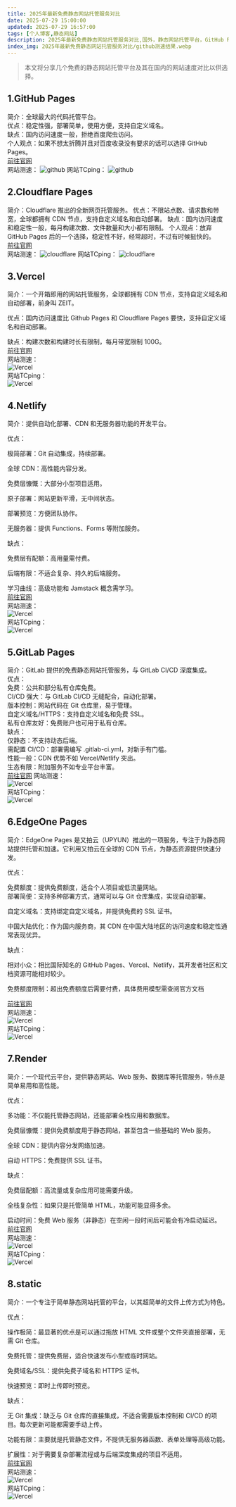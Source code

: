 ```yaml
---
title: 2025年最新免费静态网站托管服务对比
date: 2025-07-29 15:00:00
updated: 2025-07-29 16:57:00
tags: [个人博客,静态网站]
description: 2025年最新免费静态网站托管服务对比,国外，静态网站托管平台，GitHub Pages，Cloudflare Pages，Vercel，Netlify，GitLab Pages，Render，EdgeOne Pages，static，本文将分享几个免费的静态网站托管平台及其在国内的网站速度对比以供选择。，测速对比
index_img: 2025年最新免费静态网站托管服务对比/github测速结果.webp
---
```

> 本文将分享几个免费的静态网站托管平台及其在国内的网站速度对比以供选择。
## 1.GitHub Pages  
简介：全球最大的代码托管平台。  
优点：稳定性强，部署简单，使用方便，支持自定义域名。  
缺点：国内访问速度一般，拒绝百度爬虫访问。  
个人观点：如果不想太折腾并且对百度收录没有要求的话可以选择 GitHub Pages。  
[前往官网](https://github.com/)  
网站测速： 
![github](2025年最新免费静态网站托管服务对比/github测速结果.webp)
网站TCping： 
![github](2025年最新免费静态网站托管服务对比/githubTCping结果.webp)
## 2.Cloudflare Pages
简介：Cloudflare 推出的全新网页托管服务。
优点：不限站点数、请求数和带宽，全球都拥有 CDN 节点，支持自定义域名和自动部署。
缺点：国内访问速度和稳定性一般，每月构建次数、文件数量和大小都有限制。
个人观点：放弃GitHub Pages 后的一个选择，稳定性不好，经常超时，不过有时候挺快的。  
[前往官网](https://pages.cloudflare.com/)  
网站测速： 
![cloudflare](2025年最新免费静态网站托管服务对比/cloudflare测速结果.webp)
网站TCping： 
![cloudflare](2025年最新免费静态网站托管服务对比/cloudflareTCping结果.webp)  
## 3.Vercel    
简介：一个开箱即用的网站托管服务，全球都拥有 CDN 节点，支持自定义域名和自动部署，前身叫 ZEIT。  

优点：国内访问速度比 Github Pages 和 Cloudflare Pages 要快，支持自定义域名和自动部署。  

缺点：构建次数和构建时长有限制，每月带宽限制 100G。  
[前往官网](https://vercel.com/)  
网站测速：  
![Vercel](2025年最新免费静态网站托管服务对比/vercel测速结果.webp)  
网站TCping：   
![Vercel](2025年最新免费静态网站托管服务对比/vercelTCping结果.webp)  
## 4.Netlify
简介：提供自动化部署、CDN 和无服务器功能的开发平台。

优点：

极简部署：Git 自动集成，持续部署。

全球 CDN：高性能内容分发。

免费层慷慨：大部分小型项目适用。

原子部署：网站更新平滑，无中间状态。

部署预览：方便团队协作。

无服务器：提供 Functions、Forms 等附加服务。

缺点：

免费层有配额：高用量需付费。

后端有限：不适合复杂、持久的后端服务。  
  
学习曲线：高级功能和 Jamstack 概念需学习。    
[前往官网](https://netlify.com/)    
网站测速：    
![Vercel](2025年最新免费静态网站托管服务对比/netlify测速结果.webp)  
网站TCping：   
![Vercel](2025年最新免费静态网站托管服务对比/netfilyTCping结果.webp)   
## 5.GitLab Pages  
简介：GitLab 提供的免费静态网站托管服务，与 GitLab CI/CD 深度集成。  
优点：  
免费：公共和部分私有仓库免费。  
CI/CD 强大：与 GitLab CI/CD 无缝配合，自动化部署。  
版本控制：网站代码在 Git 仓库里，易于管理。  
自定义域名/HTTPS：支持自定义域名和免费 SSL。  
私有仓库友好：免费账户也可用于私有仓库。  
缺点：  
仅静态：不支持动态后端。  
需配置 CI/CD：部署需编写 .gitlab-ci.yml，对新手有门槛。  
性能一般：CDN 优势不如 Vercel/Netlify 突出。  
生态有限：附加服务不如专业平台丰富。  
[前往官网](https://gitlab.com/pages)
网站测速：    
![Vercel](2025年最新免费静态网站托管服务对比/gitlab测速.webp)  
网站TCping：   
![Vercel](2025年最新免费静态网站托管服务对比/gitlabTCping结果.webp)  
## 6.EdgeOne Pages
简介：EdgeOne Pages 是又拍云（UPYUN）推出的一项服务，专注于为静态网站提供托管和加速。它利用又拍云在全球的 CDN 节点，为静态资源提供快速分发。

优点：

免费额度：提供免费额度，适合个人项目或低流量网站。  
部署简便：支持多种部署方式，通常可以与 Git 仓库集成，实现自动部署。

自定义域名：支持绑定自定义域名，并提供免费的 SSL 证书。

中国大陆优化：作为国内服务商，其 CDN 在中国大陆地区的访问速度和稳定性通常表现优异。

缺点：

相对小众：相比国际知名的 GitHub Pages、Vercel、Netlify，其开发者社区和文档资源可能相对较少。

免费额度限制：超出免费额度后需要付费，具体费用模型需查阅官方文档

[前往官网](https://edgeone.ai/)  
网站测速：    
![Vercel](2025年最新免费静态网站托管服务对比/edgeone测速结果.webp)  
网站TCping：   
![Vercel](2025年最新免费静态网站托管服务对比/edgeoneTCping结果.webp)  
## 7.Render

简介：一个现代云平台，提供静态网站、Web 服务、数据库等托管服务，特点是简单易用和高性能。

优点：

多功能：不仅能托管静态网站，还能部署全栈应用和数据库。

免费层慷慨：提供免费额度用于静态网站，甚至包含一些基础的 Web 服务。

全球 CDN：提供内容分发网络加速。

自动 HTTPS：免费提供 SSL 证书。

缺点：

免费层配额：高流量或复杂应用可能需要升级。

全栈复杂性：如果只是托管简单 HTML，功能可能显得多余。

启动时间：免费 Web 服务（非静态）在空闲一段时间后可能会有冷启动延迟。  
[前往官网](https://render.com/)  
网站测速：    
![Vercel](2025年最新免费静态网站托管服务对比/Render测速.webp)  
网站TCping：   
![Vercel](2025年最新免费静态网站托管服务对比/RenderTCping结果.webp)  
## 8.static
简介：一个专注于简单静态网站托管的平台，以其超简单的文件上传方式为特色。

优点：

操作极简：最显著的优点是可以通过拖放 HTML 文件或整个文件夹直接部署，无需 Git 仓库。

免费托管：提供免费层，适合快速发布小型或临时网站。

免费域名/SSL：提供免费子域名和 HTTPS 证书。

快速预览：即时上传即时预览。

缺点：

无 Git 集成：缺乏与 Git 仓库的直接集成，不适合需要版本控制和 CI/CD 的项目。每次更新可能都需要手动上传。

功能有限：主要就是托管静态文件，不提供无服务器函数、表单处理等高级功能。

扩展性：对于需要复杂部署流程或与后端深度集成的项目不适用。  
[前往官网](https://static.app/)  
网站测速：    
![Vercel](2025年最新免费静态网站托管服务对比/static测速.webp)  
网站TCping：   
![Vercel](2025年最新免费静态网站托管服务对比/staticTCping结果.webp)  

